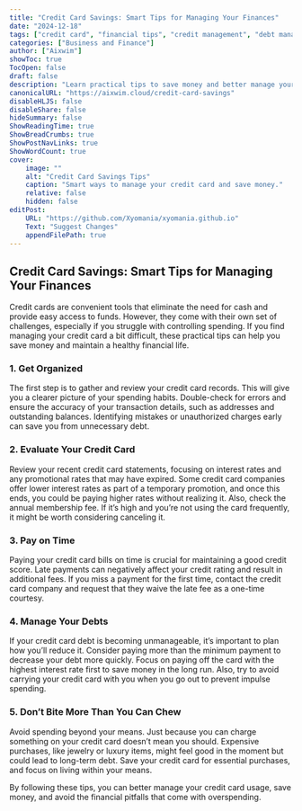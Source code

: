 ```yaml
---
title: "Credit Card Savings: Smart Tips for Managing Your Finances"
date: "2024-12-18"
tags: ["credit card", "financial tips", "credit management", "debt management"]
categories: ["Business and Finance"]
author: ["Aixwim"]
showToc: true
TocOpen: false
draft: false
description: "Learn practical tips to save money and better manage your credit card usage."
canonicalURL: "https://aixwim.cloud/credit-card-savings"
disableHLJS: false
disableShare: false
hideSummary: false
ShowReadingTime: true
ShowBreadCrumbs: true
ShowPostNavLinks: true
ShowWordCount: true
cover:
    image: ""
    alt: "Credit Card Savings Tips"
    caption: "Smart ways to manage your credit card and save money."
    relative: false
    hidden: false
editPost:
    URL: "https://github.com/Xyomania/xyomania.github.io"
    Text: "Suggest Changes"
    appendFilePath: true
---
```


## Credit Card Savings: Smart Tips for Managing Your Finances

Credit cards are convenient tools that eliminate the need for cash and provide easy access to funds. However, they come with their own set of challenges, especially if you struggle with controlling spending. If you find managing your credit card a bit difficult, these practical tips can help you save money and maintain a healthy financial life.

### **1. Get Organized**

The first step is to gather and review your credit card records. This will give you a clearer picture of your spending habits. Double-check for errors and ensure the accuracy of your transaction details, such as addresses and outstanding balances. Identifying mistakes or unauthorized charges early can save you from unnecessary debt.

### **2. Evaluate Your Credit Card**

Review your recent credit card statements, focusing on interest rates and any promotional rates that may have expired. Some credit card companies offer lower interest rates as part of a temporary promotion, and once this ends, you could be paying higher rates without realizing it. Also, check the annual membership fee. If it’s high and you’re not using the card frequently, it might be worth considering canceling it.

### **3. Pay on Time**

Paying your credit card bills on time is crucial for maintaining a good credit score. Late payments can negatively affect your credit rating and result in additional fees. If you miss a payment for the first time, contact the credit card company and request that they waive the late fee as a one-time courtesy.

### **4. Manage Your Debts**

If your credit card debt is becoming unmanageable, it’s important to plan how you’ll reduce it. Consider paying more than the minimum payment to decrease your debt more quickly. Focus on paying off the card with the highest interest rate first to save money in the long run. Also, try to avoid carrying your credit card with you when you go out to prevent impulse spending.

### **5. Don’t Bite More Than You Can Chew**

Avoid spending beyond your means. Just because you can charge something on your credit card doesn’t mean you should. Expensive purchases, like jewelry or luxury items, might feel good in the moment but could lead to long-term debt. Save your credit card for essential purchases, and focus on living within your means.

By following these tips, you can better manage your credit card usage, save money, and avoid the financial pitfalls that come with overspending.

